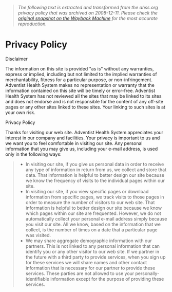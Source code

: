 > *The following text is extracted and transformed from the ahss.org privacy policy that was archived on 2008-12-11. Please check the [original snapshot on the Wayback Machine](https://web.archive.org/web/20081211121945id_/http%3A//www.ahss.org/PrivacyPolicy/tabid/132/Default.aspx) for the most accurate reproduction.*

# Privacy Policy

Disclaimer

The information on this site is provided "as is" without any warranties, express or implied, including but not limited to the implied warranties of merchantability, fitness for a particular purpose, or non-infringement. Adventist Health System makes no representation or warranty that the information contained on this site will be timely or error-free. Adventist Health System has not reviewed all the sites that may be linked to its sites and does not endorse and is not responsible for the content of any off-site pages or any other sites linked to these sites. Your linking to such sites is at your own risk.

Privacy Policy

Thanks for visiting our web site. Adventist Health System appreciates your interest in our company and facilities. Your privacy is important to us and we want you to feel comfortable in visiting our site. Any personal information that you may give us, including your e-mail address, is used only in the following ways:

>   * In visiting our site, if you give us personal data in order to receive any type of information in return from us, we collect and store that data. That information is helpful to better design our site because we know the frequency of visits to the individual pages within our site. 
>   * In visiting our site, if you view specific pages or download information from specific pages, we track visits to those pages in order to measure the number of visitors to our web site. That information is helpful to better design our site because we know which pages within our site are frequented. However, we do not automatically collect your personal e-mail address simply because you visit our site. All we know, based on the information that we collect, is the number of times on a date that a particular page was visited. 
>   * We may share aggregate demographic information with our partners. This is not linked to any personal information that can identify you or any other visitor to our web site. If we partner in the future with a third party to provide services, when you sign up for these services we will share names and other contact information that is necessary for our partner to provide these services. These parties are not allowed to use your personally-identifiable information except for the purpose of providing these services.
> 

